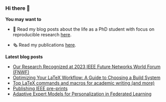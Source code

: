 

### Hi there 👋

**You may want to**
  
- 📝 Read my blog posts about the life as a PhD student with focus on reproducible research [here](https://blog.martisak.se/).

- 🗞 Read my publications [here](https://blog.martisak.se/publications/).

**Latest blog posts**

<!-- BLOG-POST-LIST:START -->
- [Our Research Recognized at 2023 IEEE Future Networks World Forum &lpar;FNWF&rpar;](https://blog.martisak.se/2023/11/15/fnwf/)
- [Optimizing Your LaTeX Workflow: A Guide to Choosing a Build System](https://blog.martisak.se/2023/10/01/compiling/)
- [Top LaTeX commands and macros for academic writing &lpar;and more&rpar;](https://blog.martisak.se/2023/08/11/top-latex-commands/)
- [Publishing IEEE pre-prints](https://blog.martisak.se/2023/07/26/ieee-pre-prints/)
- [Adaptive Expert Models for Personalization in Federated Learning](https://blog.martisak.se/2022/06/11/moe-ifca/)
<!-- BLOG-POST-LIST:END -->

